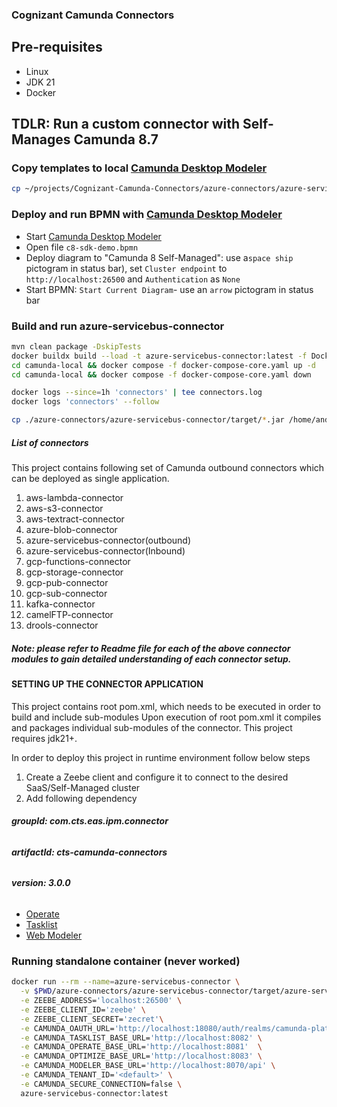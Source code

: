 ### Cognizant Camunda Connectors

## Pre-requisites

* Linux
* JDK 21
* Docker

## TDLR: Run a custom connector with Self-Manages Camunda 8.7

### Copy templates to local [Camunda Desktop Modeler](https://camunda.com/download/modeler/)

```bash
cp ~/projects/Cognizant-Camunda-Connectors/azure-connectors/azure-servicebus-connector/element-template/*.json ~/.config/camunda-modeler/resources/element-templates/
```

### Deploy and run BPMN with [Camunda Desktop Modeler](https://camunda.com/download/modeler/)

- Start [Camunda Desktop Modeler](https://camunda.com/download/modeler/)
- Open file `c8-sdk-demo.bpmn`
- Deploy diagram to "Camunda 8 Self-Managed": use a`space ship` pictogram in status bar), set `Cluster endpoint` to `http://localhost:26500` and `Authentication` as `None`
- Start BPMN: `Start Current Diagram`- use an `arrow` pictogram in status bar

### Build and run azure-servicebus-connector

```bash
mvn clean package -DskipTests
docker buildx build --load -t azure-servicebus-connector:latest -f Dockerfile .
cd camunda-local && docker compose -f docker-compose-core.yaml up -d
cd camunda-local && docker compose -f docker-compose-core.yaml down

docker logs --since=1h 'connectors' | tee connectors.log
docker logs 'connectors' --follow

cp ./azure-connectors/azure-servicebus-connector/target/*.jar /home/andriy/projects/connector-template-inbound/target/
```

##### **List of connectors**
This project contains following set of Camunda outbound connectors which can be deployed as single application.


1) aws-lambda-connector
2) aws-s3-connector
3) aws-textract-connector
4) azure-blob-connector
5) azure-servicebus-connector(outbound)
6) azure-servicebus-connector(Inbound)
7) gcp-functions-connector
8) gcp-storage-connector
9) gcp-pub-connector
10) gcp-sub-connector	
11) kafka-connector
12) camelFTP-connector
13) drools-connector

##### **Note: please refer to Readme file for each of the above connector modules to gain detailed understanding of each connector setup.**

#### **SETTING UP THE CONNECTOR APPLICATION**
This project contains root pom.xml, which needs to be executed in order to build and include sub-modules
Upon execution of root pom.xml it compiles and packages individual sub-modules of the connector.
This project requires jdk21+.

In order to deploy this project in runtime environment follow below steps

1) Create a Zeebe client and configure it to connect to the desired SaaS/Self-Managed cluster
2) Add following dependency 
  ###### **groupId: com.cts.eas.ipm.connector**
  ###### **artifactId: cts-camunda-connectors**
  ###### **version: 3.0.0**
 

* [Operate](http://localhost:8081)
* [Tasklist](http://localhost:8082)
* [Web Modeler](http://localhost:8070)

### Running standalone container (never worked)

```bash
docker run --rm --name=azure-servicebus-connector \
  -v $PWD/azure-connectors/azure-servicebus-connector/target/azure-servicebus-connector-3.0.0.jar:/opt/app/ \
  -e ZEEBE_ADDRESS='localhost:26500' \
  -e ZEEBE_CLIENT_ID='zeebe' \
  -e ZEEBE_CLIENT_SECRET='zecret'\
  -e CAMUNDA_OAUTH_URL='http://localhost:18080/auth/realms/camunda-platform/protocol/openid-connect/token' \
  -e CAMUNDA_TASKLIST_BASE_URL='http://localhost:8082' \
  -e CAMUNDA_OPERATE_BASE_URL='http://localhost:8081'  \
  -e CAMUNDA_OPTIMIZE_BASE_URL='http://localhost:8083' \
  -e CAMUNDA_MODELER_BASE_URL='http://localhost:8070/api' \
  -e CAMUNDA_TENANT_ID='<default>' \
  -e CAMUNDA_SECURE_CONNECTION=false \
  azure-servicebus-connector:latest
```  